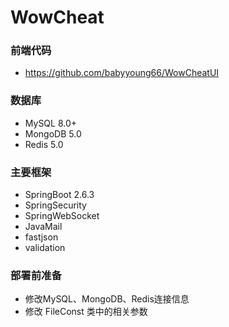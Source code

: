# WowCheat
### 前端代码
* https://github.com/babyyoung66/WowCheatUI

### 数据库
* MySQL 8.0+
* MongoDB 5.0
* Redis 5.0

### 主要框架
* SpringBoot 2.6.3
* SpringSecurity
* SpringWebSocket
* JavaMail
* fastjson
* validation
### 部署前准备
* 修改MySQL、MongoDB、Redis连接信息
* 修改 FileConst 类中的相关参数



